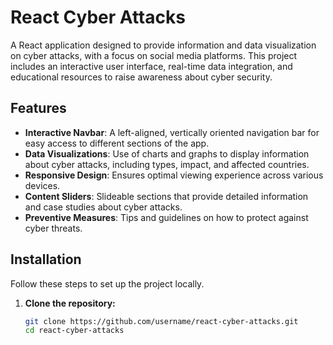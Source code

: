 # React Cyber Attacks

A React application designed to provide information and data visualization on cyber attacks, with a focus on social media platforms. This project includes an interactive user interface, real-time data integration, and educational resources to raise awareness about cyber security.

## Features

- **Interactive Navbar**: A left-aligned, vertically oriented navigation bar for easy access to different sections of the app.
- **Data Visualizations**: Use of charts and graphs to display information about cyber attacks, including types, impact, and affected countries.
- **Responsive Design**: Ensures optimal viewing experience across various devices.
- **Content Sliders**: Slideable sections that provide detailed information and case studies about cyber attacks.
- **Preventive Measures**: Tips and guidelines on how to protect against cyber threats.

## Installation

Follow these steps to set up the project locally.

1. **Clone the repository:**
   ```sh
   git clone https://github.com/username/react-cyber-attacks.git
   cd react-cyber-attacks
